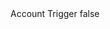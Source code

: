 <?xml version="1.0" encoding="UTF-8"?>
<CustomMetadata xmlns="http://soap.sforce.com/2006/04/metadata">
    <label>Account Trigger</label>
    <protected>false</protected>
</CustomMetadata>
